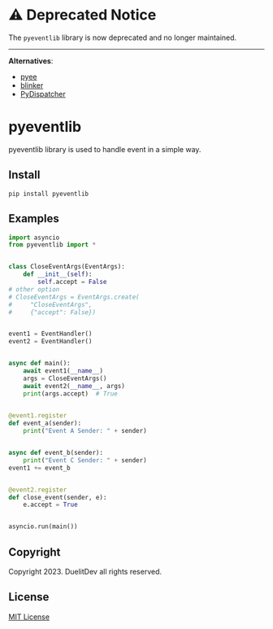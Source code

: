 # ⚠️ Deprecated Notice

The `pyeventlib` library is now deprecated and no longer maintained.  

---

**Alternatives**:
- [pyee](https://pypi.org/project/pyee/)
- [blinker](https://pypi.org/project/blinker/)
- [PyDispatcher](https://pypi.org/project/PyDispatcher/)


# pyeventlib
pyeventlib library is used to handle event in a simple way.  
## Install
`pip install pyeventlib`  
## Examples
```python
import asyncio
from pyeventlib import *


class CloseEventArgs(EventArgs):
    def __init__(self):
        self.accept = False
# other option
# CloseEventArgs = EventArgs.create(
#     "CloseEventArgs", 
#     {"accept": False})


event1 = EventHandler()
event2 = EventHandler()


async def main():
    await event1(__name__)
    args = CloseEventArgs()
    await event2(__name__, args)
    print(args.accept)  # True
    

@event1.register
def event_a(sender):
    print("Event A Sender: " + sender)


async def event_b(sender):
    print("Event C Sender: " + sender)
event1 += event_b


@event2.register
def close_event(sender, e):
    e.accept = True


asyncio.run(main())
```   
## Copyright
Copyright 2023. DuelitDev all rights reserved.  
## License
[MIT License](https://github.com/DuelitDev/pyeventlib/blob/main/LICENSE) 
